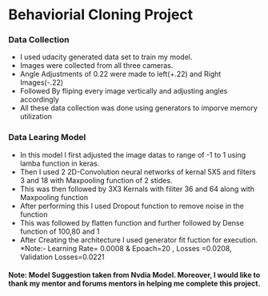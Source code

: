 # Behaviorial Cloning Project
### Data Collection
* I used udacity generated data set to train my model.
* Images were collected from all three cameras.
* Angle Adjustments of 0.22 were made to left(+.22) and Right Images(-.22)
* Followed By fliping every image vertically and adjusting angles accordingly
* All these data collection was done using generators to imporve memory utilization

### Data Learing Model
* In this model I first adjusted the image datas to range of -1 to 1 using lamba function in keras.
* Then I used 2 2D-Convolution neural networks of kernal 5X5 and filters 3 and 18 with Maxpooling function of 2 stides.
* This was then followed by 3X3 Kernals with filiter 36 and 64 along with Maxpooling function
* After performing this I used Dropout function to remove noise in the function
* This was followed by flatten function and further followed by Dense function of 100,80 and 1
* After Creating the architecture I used generator fit fuction for execution.
*Note:- Learning Rate= 0.0008 & Epoach=20 , Losses =0.0208, Validation Losses=0.0221

#### Note: Model Suggestion taken from Nvdia Model. Moreover, I would like to thank  my mentor and forums mentors in helping me complete this project.